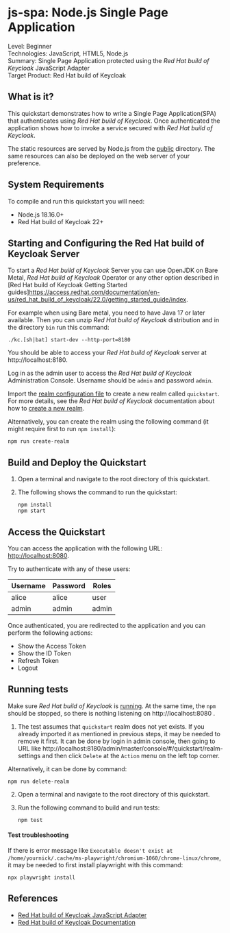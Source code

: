 js-spa: Node.js Single Page Application
===================================================

Level: Beginner  
Technologies: JavaScript, HTML5, Node.js  
Summary: Single Page Application protected using the _Red Hat build of Keycloak_ JavaScript Adapter  
Target Product: Red Hat build of Keycloak

What is it?
-----------

This quickstart demonstrates how to write a Single Page Application(SPA) that authenticates
using _Red Hat build of Keycloak_. Once authenticated the application shows how to invoke a service secured with _Red Hat build of Keycloak_.

The static resources are served by Node.js from the [public](public) directory. The same resources can also be deployed
on the web server of your preference.

System Requirements
-------------------

To compile and run this quickstart you will need:

* Node.js 18.16.0+
* Red Hat build of Keycloak 22+

Starting and Configuring the Red Hat build of Keycloak Server
-------------------

To start a _Red Hat build of Keycloak_ Server you can use OpenJDK on Bare Metal, _Red Hat build of Keycloak_ Operator or any other option described in
[Red Hat build of Keycloak Getting Started guides]https://access.redhat.com/documentation/en-us/red_hat_build_of_keycloak/22.0/getting_started_guide/index.

For example when using Bare metal, you need to have Java 17 or later available. Then you can unzip _Red Hat build of Keycloak_ distribution and in the directory `bin` run this command:

```shell
./kc.[sh|bat] start-dev --http-port=8180
```

You should be able to access your _Red Hat build of Keycloak_ server at http://localhost:8180.

Log in as the admin user to access the _Red Hat build of Keycloak_ Administration Console. Username should be `admin` and password `admin`.

Import the [realm configuration file](config/realm-import.json) to create a new realm called `quickstart`.
For more details, see the _Red Hat build of Keycloak_ documentation about how to [create a new realm](https://access.redhat.com/documentation/en-us/red_hat_build_of_keycloak/22.0/server_administration_guide/index#proc-creating-a-realm_server_administration_guide).

Alternatively, you can create the realm using the following command (it might require first to run `npm install`):

```shell
npm run create-realm
```

Build and Deploy the Quickstart
-------------------------------

1. Open a terminal and navigate to the root directory of this quickstart.

2. The following shows the command to run the quickstart:

   ````
   npm install
   npm start
   ````

Access the Quickstart
---------------------

You can access the application with the following URL: <http://localhost:8080>.

Try to authenticate with any of these users:

| Username | Password | Roles              |
|----------|----------|--------------------|
| alice    | alice    | user               |
| admin    | admin    | admin              |

Once authenticated, you are redirected to the application and you can perform the following actions:

* Show the Access Token
* Show the ID Token
* Refresh Token
* Logout

Running tests
--------------------

Make sure _Red Hat build of Keycloak_ is [running](#starting-and-configuring-the-red-hat-build-of-keycloak-server). At the same time, the `npm` should be stopped, so there is nothing listening on http://localhost:8080 .

1. The test assumes that `quickstart` realm does not yet exists. If you already imported it as mentioned in previous steps, it may be needed to remove it first.
It can be done by login in admin console, then going to URL like http://localhost:8180/admin/master/console/#/quickstart/realm-settings and then click `Delete` at the `Action` menu on the left top corner.

Alternatively, it can be done by command:
```shell
npm run delete-realm
```

2. Open a terminal and navigate to the root directory of this quickstart.

3. Run the following command to build and run tests:

   ````
   npm test
   ````
   
#### Test troubleshooting

If there is error message like `Executable doesn't exist at /home/yournick/.cache/ms-playwright/chromium-1060/chrome-linux/chrome`, it may be needed to first install playwright with this command:

```shell
npx playwright install
```


References
--------------------

* [Red Hat build of Keycloak JavaScript Adapter](https://access.redhat.com/documentation/en-us/red_hat_build_of_keycloak/22.0/securing_applications_and_services_guide/index#_javascript_adapter)
* [Red Hat build of Keycloak Documentation](https://access.redhat.com/documentation/en-us/red_hat_build_of_keycloak/22.0/)
